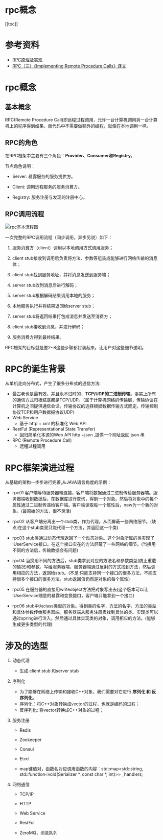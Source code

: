 # rpc概念

[[toc]]

# 参考资料

- [RPC原理及实现](https://www.jianshu.com/p/c113a9592044)
- [RPC（三）《Implementing Remote Procedure Calls》译文](https://www.jianshu.com/p/91be39f72c74)

# rpc概念

## 基本概念

RPC(Remote Procedure Call)即远程过程调用，允许一台计算机调用另一台计算机上的程序得到结果，而代码中不需要做额外的编程，就像在本地调用一样。

## RPC的角色

在RPC框架中主要有三个角色：**Provider、Consumer和Registry**。

节点角色说明：

* Server: 暴露服务的服务提供方。

* Client: 调用远程服务的服务消费方。

* Registry: 服务注册与发现的注册中心。

## RPC调用流程

![rpc基本流程图](/_images/project/opensource/buttonrpc/rpc基本流程图.png)

一次完整的RPC调用流程（同步调用，异步另说）如下：

1. 服务消费方（client）调用以本地调用方式调用服务；

2. client stub接收到调用后负责将方法、参数等组装成能够进行网络传输的消息体；

3. client stub找到服务地址，并将消息发送到服务端；

4. server stub收到消息后进行解码；

5. server stub根据解码结果调用本地的服务；

6. 本地服务执行并将结果返回给server stub；

7. server stub将返回结果打包成消息并发送至消费方；

8. client stub接收到消息，并进行解码；

9. 服务消费方得到最终结果。

RPC框架的目标就是要2~8这些步骤都封装起来，让用户对这些细节透明。


# RPC的诞生背景

从单机走向分布式，产生了很多分布式的通信方法:

- 最古老也是最有效，并且永不过时的，**TCP/UDP的二进制传输**。事实上所有的通信方式归根结底都是TCP/UDP。（属于计算机网络的传输层，传输协议在计算机之间提供通信会话。传输协议的选择根据数据传输方式而定。传输控制协议TCP和用户数据报协议UDP）
- Web Service 
  - 基于 http + xml 的标准化 Web API  
- RestFul    (Representational State Transfer)
  - 回归简单化本源的Web API   http +json  ,提供一个网址返回 json 串 
- RPC  (Remote Procedure Call)
  - 远程过程调用

# RPC框架演进过程

从基础的架构一步步进行完善,从JAVA语言角度的示例：

- rpc01 客户端等待服务器端连接，客户端将数据通过二进制传给服务器端。服务器端收到数据后，在数据库进行查询，得到一个对象。然后将对象中的每个属性通过二进制传递给客户端。客户端读取每一个属性后，new为一个新的对象。(最原始的方法，很不灵活)

- rpc02 从客户端分离出一个stub类，作为代理，从而屏蔽一些网络细节。(缺点:在这个stub类里只能代理一个方法，并返回这一个类)

- rpc03 stub类通过动态代理返回了一个动态对象。这个对象所属的类实现了IUserService接口。在这个接口实在的方法屏蔽了一些网络的细节。(当换用不同的方法后，传输数据会有问题)

- rpc04 当换用不同的方法后，stub类拿到对应的方法名和参数类型(防止重载的情况)和参数，写给服务器端，服务器端通过反射的方式找到方法，然后调用相应的方法，返回给stub。(不足:只能支持同一个接口的很多方法，不能支持很多个接口的很多方法。stub返回值仍然是对象的每个属性)

- rpc05 在服务器的直接用writeobject方法把对象写出去(这个版本可以让IUserService随意的暴露和变换接口，客户端只能拿到一个接口)

- rpc06 stub中为class类型的对象。得到类的名字，方法的名字，方法的类型和具体参数传给服务器端。服务器端从服务注册表找到具体的类。实现类可以通过spring进行注入。然后通过具体实现类的对象，调用相应的方法。(能够生成更多类型的代理)


# 涉及的选型

1. 动态代理

   * 生成 client stub 和server stub

2. 序列化

   * 为了能够在网络上传输和接收C++对象，我们需要对它进行 **序列化 和 反序列化**。
   * 序列化：将C++对象转换成vector<char>的过程，也就是编码的过程；
   * 反序列化: 将vector<char>转换成C++对象的过程；

3. 服务注册

   * Redis

   * Zookeeper

   * Consul

   * Etcd
   
   * map键值对，函数名对应调用函数的内容：std::map<std::string, std::function<void(Serializer *, const char *, int)>> _handlers;

4. 网络通信  

   * TCP/IP

   * HTTP

   * Web Service

   * RestFul    
   * ZeroMQ，消息队列
